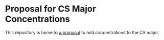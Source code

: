 # Proposal for CS Major Concentrations

This repository is home to [a proposal](proposal.md) to 
add concentrations to the CS major. 
